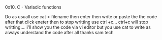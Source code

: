 0x10. C - Variadic functions


Do as usuall use cat > filename then enter then write or paste the the code after that click eneter then to stop writting use ctrl +c... ctrl+c will stop writting.... i'll show you the code via vi editor but you use cat to write as always understand the code after all thanks sam tech
